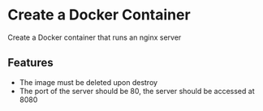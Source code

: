 # Create a Docker Container

Create a Docker container that runs an nginx server

## Features

- The image must be deleted upon destroy
- The port of the server should be 80, the server should be accessed at 8080

